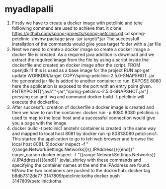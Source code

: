 # myadlapalli
1) Firstly  we have to create a docker image with petclinic and tehe folllowing command are used to achieve that.
it clone https://github.com/spring-projects/spring-petclinic.git
cd spring-petclinic
./mvnw package
java -jar target/*.jar
The successfull installation of the commands would give youa target folder with a .jar file
2) Next we need to create a docker image so create a docker image a docker file is created. As a required java addition is download and we extract the required image from the file by using a script inside the dockerfile and created an docker image after the script.
FROM openjdk:11 this is used as a base image for the project
RUN apt-get update
WORKDIR/target
COPY/spring-petclinic-2.5.0-SNAPSHOT .jar the generated jar file is added to another container to run.
EXPOSE 8080 here the application is exposed to the port with an entry point given.
ENTRYPOINT["java","-jar","spring-petclinic-2.5.0-SNAPSHOT.jar"]
pressing esc and :wq and command docker build -t petclinic will execute the dockerfile.
3) After successful creation of dockerfile a docker image is created and then we have to run the container.
docker run -p 8080:8080 petclinic is used to map to the local host and a successful connection would give you a page with the image.
4) docker build -t petclinic1 anotehr container is created in the same way and mapped to local host 8081 by docker run -p 8081:8080 petclicnic1. This started the application to go to teh web browser and browse the local host 8081.
5)docker inspect -f "{{range.NetworkSettings.Networks}}{{.IPAddress}}{{end}}" eager_carson
docker inspect -f "{{range.NetworkSettings.Networks}}{{.IPAddress}}{{end}}" jovial_shirley
with these commands and specifying the container names at the end the IPAddress are found.
6)Now the two containers are pushed to the dockerhub.
docker tag b8db7312de77 3147809/petclinic:kotha
docker push 3147809/petclinic:kotha


